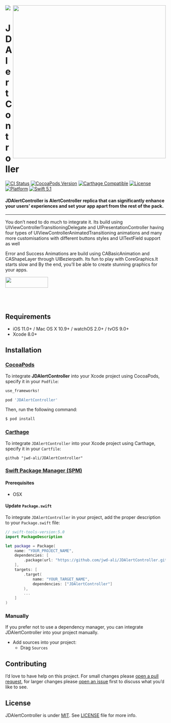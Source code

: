 <img src="https://github.com/jwd-ali/TidalTestProject/blob/master/images/header/header.png">
<img align="right" src="https://github.com/jwd-ali/JDAlertController/blob/main/images/JDAlertController.gif" width="480" />
<p><h1 align="left">JDAlertController</h1></p>

[![CI Status](https://travis-ci.org/jwd-ali/RingPieChart.svg)](https://travis-ci.org/jwd-ali/RingPieChart)
[![CocoaPods Version](https://img.shields.io/cocoapods/v/RingPieChart.svg?style=flat)](https://cocoapods.org/pods/RingPieChart)
[![Carthage Compatible](https://img.shields.io/badge/Carthage-compatible-0473B3.svg?style=flat)](https://github.com/Carthage/Carthage)
[![License](https://img.shields.io/cocoapods/l/RingPieChart.svg?style=flat)](https://cocoapods.org/pods/RingPieChart)
[![Platform](https://img.shields.io/cocoapods/p/RingPieChart.svg?style=flat)](https://cocoapods.org/pods/RingPieChart)
[![Swift 5.1](https://img.shields.io/badge/swift-5.1-orange)](https://swift.org)

<p><h4>JDAlertController is AlertController replica that can significantly enhance your users’ experiences and set your app apart from the rest of the pack.</h4></p>

___
You don’t need to do much to integrate it. Its build using UIViewControllerTransitioningDelegate and UIPresentationController having four types of UIViewControllerAnimatedTransitioning animations and many more customisations with different buttons styles and UITextField support as well

Error and Success Animations are build using CABasicAnimation and CAShapeLayer through UIBezierpath. Its fun to play with CoreGraphics.It starts slow and By the end, you’ll be able to create stunning graphics for your apps.
<p> 
  

<a href="https://www.linkedin.com/in/jawad-ali-3804ab24/"><img src="https://i.imgur.com/vGjsQPt.png" width="134" height="34"></a>  

</br></br>
## Requirements

- iOS 11.0+ / Mac OS X 10.9+ / watchOS 2.0+ / tvOS 9.0+
- Xcode 8.0+

## Installation

### [CocoaPods](http://cocoapods.org)

To integrate **JDAlertController** into your Xcode project using CocoaPods, specify it in your `Podfile`:

```ruby
use_frameworks!

pod 'JDAlertController'
```

Then, run the following command:

```bash
$ pod install
```
### [Carthage](http://github.com/Carthage/Carthage)

To integrate `JDAlertController` into your Xcode project using Carthage, specify it in your `Cartfile`:

```ogdl
github "jwd-ali/JDAlertController"
```

### [Swift Package Manager (SPM)](https://swift.org/package-manager)

#### Prerequisites
- OSX


#### Update `Package.swift`
To integrate `JDAlertController` in your project, add the proper description to your `Package.swift` file:
```swift
// swift-tools-version:5.0
import PackageDescription

let package = Package(
    name: "YOUR_PROJECT_NAME",
    dependencies: [
        .package(url: "https://github.com/jwd-ali/JDAlertController.git")
    ],
    targets: [
        .target(
            name: "YOUR_TARGET_NAME",
            dependencies: ["JDAlertController"]
        ),
        ...
    ]
)
```

### Manually

If you prefer not to use a dependency manager, you can integrate JDAlertController into your project manually.

- Add sources into your project:
  - Drag `Sources`




## Contributing

I’d love to have help on this project. For small changes please [open a pull request](https://github.com/jwd-ali/JDAlertController/pulls), for larger changes please [open an issue](https://github.com/jwd-ali/JDAlertController/issues) first to discuss what you’d like to see.


License
-------

JDAlertController is under [MIT](https://opensource.org/licenses/MIT). See [LICENSE](LICENSE) file for more info.
